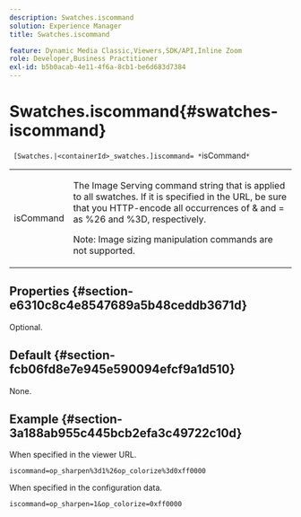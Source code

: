 ```yaml
---
description: Swatches.iscommand
solution: Experience Manager
title: Swatches.iscommand

feature: Dynamic Media Classic,Viewers,SDK/API,Inline Zoom
role: Developer,Business Practitioner
exl-id: b5b0acab-4e11-4f6a-8cb1-be6d683d7384
---
```

# Swatches.iscommand{#swatches-iscommand}

 ` [Swatches.|<containerId>_swatches.]iscommand= *`isCommand`*`

<table id="table_43A84C1044574A6FAB8CE67D71AAD5EC"> 
 <tbody> 
  <tr> 
   <td colname="col1"> <p> <span class="codeph"> <span class="varname"> isCommand</span> </span> </p> </td> 
   <td colname="col2"> <p> The Image Serving command string that is applied to all swatches. If it is specified in the URL, be sure that you HTTP-encode all occurrences of <span class="codeph"> &amp;</span> and <span class="codeph"> =</span> as <span class="codeph"> %26</span> and <span class="codeph"> %3D</span>, respectively. </p> <p> <p>Note:  Image sizing manipulation commands are not supported. </p> </p> </td> 
  </tr> 
 </tbody> 
</table>

## Properties {#section-e6310c8c4e8547689a5b48ceddb3671d}

Optional.

## Default {#section-fcb06fd8e7e945e590094efcf9a1d510}

None.

## Example {#section-3a188ab955c445bcb2efa3c49722c10d}

When specified in the viewer URL.

`iscommand=op_sharpen%3d1%26op_colorize%3d0xff0000`

When specified in the configuration data.

`iscommand=op_sharpen=1&op_colorize=0xff0000`
